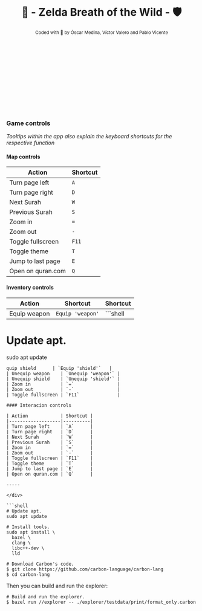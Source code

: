 <div align="center" style="padding-bottom: 200px;">

# 🏹 - Zelda Breath of the Wild - 🛡️  

[//]: # "repo main details  -------------------------------------------------------------------------------------------"

<sub>
Coded with 💚​ by Óscar Medina, Víctor Valero and Pablo Vicente
</sub>

</div>

<div align="left">

[//]: # "repo main details  -------------------------------------------------------------------------------------------"

### Game controls
*Tooltips within the app also explain the keyboard shortcuts for the respective function*

[//]: # "repo main details  -------------------------------------------------------------------------------------------"

#### Map controls

| Action            | Shortcut |
|-------------------|----------|
| Turn page left    | `A`      |
| Turn page right   | `D`      |
| Next Surah        | `W`      |
| Previous Surah    | `S`      |
| Zoom in           | `=`      |
| Zoom out          | `-`      |
| Toggle fullscreen | `F11`    |
| Toggle theme      | `T`      |
| Jump to last page | `E`      |
| Open on quran.com | `Q`      |

#### Inventory controls

| Action            | Shortcut           | Shortcut |
|-------------------|--------------------|----------|
| Equip weapon      | `Equip 'weapon'`   | ```shell
# Update apt.
sudo apt update
```
quip shield      | `Equip 'shield'`   |
| Unequip weapon    | `Unequip 'weapon'` |
| Unequip shield    | `Unequip 'shield'` |
| Zoom in           | `=`                |
| Zoom out          | `-`                |
| Toggle fullscreen | `F11`              |

#### Interacion controls

| Action            | Shortcut |
|-------------------|----------|
| Turn page left    | `A`      |
| Turn page right   | `D`      |
| Next Surah        | `W`      |
| Previous Surah    | `S`      |
| Zoom in           | `=`      |
| Zoom out          | `-`      |
| Toggle fullscreen | `F11`    |
| Toggle theme      | `T`      |
| Jump to last page | `E`      |
| Open on quran.com | `Q`      |

-----

</div>

```shell
# Update apt.
sudo apt update

# Install tools.
sudo apt install \
  bazel \
  clang \
  libc++-dev \
  lld

# Download Carbon's code.
$ git clone https://github.com/carbon-language/carbon-lang
$ cd carbon-lang
```

Then you can build and run the explorer:

```shell
# Build and run the explorer.
$ bazel run //explorer -- ./explorer/testdata/print/format_only.carbon
```
